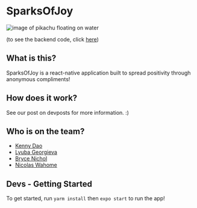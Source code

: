 

# SparksOfJoy

![image of pikachu floating on water](https://pbs.twimg.com/media/ETcrPWvWkAEb2nv.jpg "image of pikachu floating on water")

(to see the backend code, click [here](https://github.com/bryce-n-dev/ConUHacks2022-server))

## What is this?

SparksOfJoy is a react-native application built to spread positivity through anonymous compliments!

## How does it work?

See our post on devposts for more information. :)

## Who is on the team?

- [Kenny Dao](https://github.com/KungFuKennyOG/)
- [Lyuba Georgieva](https://github.com/lyubageorgieva)
- [Bryce Nichol](https://github.com/bryce-n-dev)
- [Nicolas Wahome](https://github.com/NicholasWahome)

## Devs - Getting Started

To get started, run `yarm install` then `expo start` to run the app!

